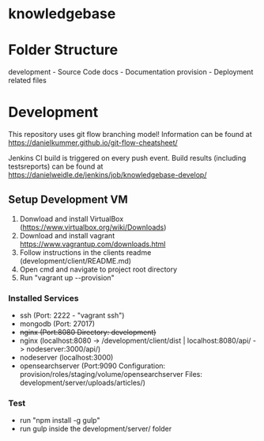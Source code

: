 # knowledgebase

# Folder Structure
development - Source Code
docs - Documentation
provision - Deployment related files

# Development
This repository uses git flow branching model! Information can be found at https://danielkummer.github.io/git-flow-cheatsheet/

Jenkins CI build is triggered on every push event. Build results (including testsreports) can be found at https://danielweidle.de/jenkins/job/knowledgebase-develop/

## Setup Development VM
1. Donwload and install VirtualBox (https://www.virtualbox.org/wiki/Downloads)
2. Download and install vagrant https://www.vagrantup.com/downloads.html
3. Follow instructions in the clients readme (development/client/README.md)
4. Open cmd and navigate to project root directory
5. Run "vagrant up --provision"

### Installed Services
- ssh (Port: 2222 - "vagrant ssh")
- mongodb (Port: 27017)
- ~~nginx (Port:8080 Directory: development)~~
- nginx (localhost:8080 -> /development/client/dist | 
  localhost:8080/api/ -> nodeserver:3000/api/)
- nodeserver (localhost:3000)
- opensearchserver (Port:9090 Configuration: provision/roles/staging/volume/opensearchserver Files: development/server/uploads/articles/)

### Test
- run "npm install -g gulp"
- run gulp inside the development/server/ folder
